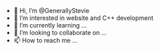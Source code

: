 - 👋 Hi, I’m @GenerallyStevie
- 👀 I’m interested in website and C++ development
- 🌱 I’m currently learning ...
- 💞️ I’m looking to collaborate on ...
- 📫 How to reach me ...

<!---
GenerallyStevie/GenerallyStevie is a ✨ special ✨ repository because its `README.md` (this file) appears on your GitHub profile.
You can click the Preview link to take a look at your changes.
--->
